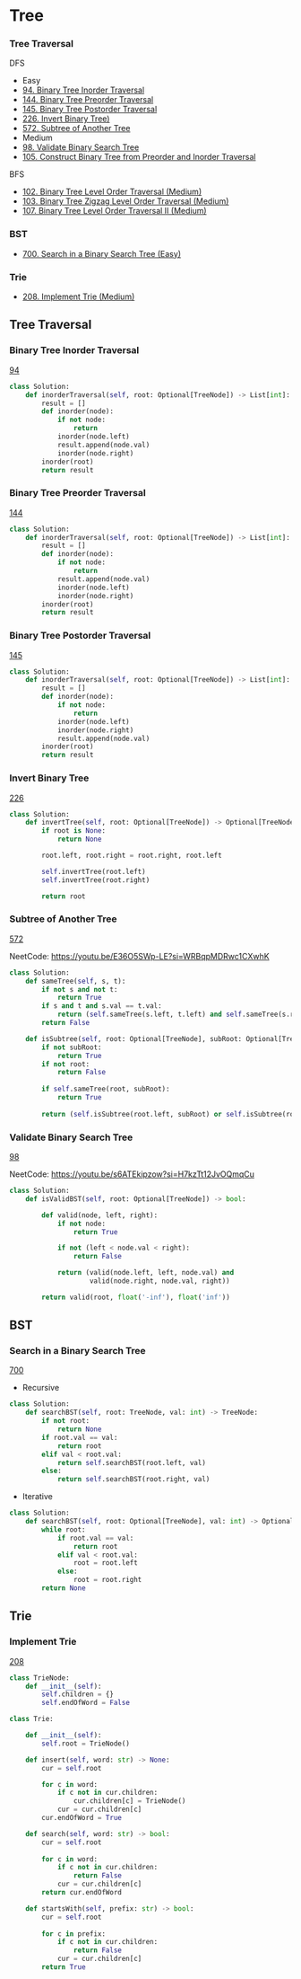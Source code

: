 # Tree

### Tree Traversal 
DFS
- Easy
- [94. Binary Tree Inorder Traversal](#Binary-Tree-Inorder-Traversal)
- [144. Binary Tree Preorder Traversal](#Binary-Tree-Preorder-Traversal)
- [145. Binary Tree Postorder Traversal](#Binary-Tree-Postorder-Traversal)
- [226. Invert Binary Tree)](#Invert-Binary-Tree)
- [572. Subtree of Another Tree](#Subtree-of-Another-Tree)
- Medium
- [98. Validate Binary Search Tree](#Validate-Binary-Search-Tree)
- [105. Construct Binary Tree from Preorder and Inorder Traversal](#Construct-Binary-Tree-from-Preorder-and-Inorder-Traversal) 

BFS
- [102. Binary Tree Level Order Traversal (Medium)](#Binary-Tree-Level-Order-Traversal)
- [103. Binary Tree Zigzag Level Order Traversal (Medium)](#Binary-Tree-Zigzag-Level-Order-Traversal)
- [107. Binary Tree Level Order Traversal II (Medium)](#Binary-Tree-Level-Order-Traversal-II)

### BST
- [700. Search in a Binary Search Tree (Easy)](#Search-in-a-Binary-Search-Tree)
  
### Trie
- [208. Implement Trie (Medium)](#Implement-Trie)
  
<!--Tree Traversal>
<!---------------------------------------------------------------------------------------------->
## Tree Traversal

### Binary Tree Inorder Traversal
[94](https://leetcode.com/problems/Binary-Tree-Inorder-Traversal/)
```python
class Solution:
    def inorderTraversal(self, root: Optional[TreeNode]) -> List[int]:
        result = []
        def inorder(node):
            if not node:
                return
            inorder(node.left)
            result.append(node.val)
            inorder(node.right)
        inorder(root)
        return result
```

### Binary Tree Preorder Traversal
[144](https://leetcode.com/problems/Binary-Tree-Preorder-Traversal/)
```python
class Solution:
    def inorderTraversal(self, root: Optional[TreeNode]) -> List[int]:
        result = []
        def inorder(node):
            if not node:
                return
            result.append(node.val)
            inorder(node.left)
            inorder(node.right)
        inorder(root)
        return result
```

### Binary Tree Postorder Traversal
[145](https://leetcode.com/problems/Binary-Tree-Postorder-Traversal/)
```python
class Solution:
    def inorderTraversal(self, root: Optional[TreeNode]) -> List[int]:
        result = []
        def inorder(node):
            if not node:
                return
            inorder(node.left)
            inorder(node.right)
            result.append(node.val)
        inorder(root)
        return result
```

### Invert Binary Tree
[226](https://leetcode.com/problems/Invert-Binary-Tree/)

```python
class Solution:
    def invertTree(self, root: Optional[TreeNode]) -> Optional[TreeNode]:
        if root is None:
            return None

        root.left, root.right = root.right, root.left

        self.invertTree(root.left)
        self.invertTree(root.right)

        return root
```

### Subtree of Another Tree
[572](https://leetcode.com/problems/Subtree-of-Another-Tree/)

NeetCode: https://youtu.be/E36O5SWp-LE?si=WRBqpMDRwc1CXwhK
```python
class Solution:
    def sameTree(self, s, t):
        if not s and not t:
            return True
        if s and t and s.val == t.val:
            return (self.sameTree(s.left, t.left) and self.sameTree(s.right, t.right))
        return False

    def isSubtree(self, root: Optional[TreeNode], subRoot: Optional[TreeNode]) -> bool:
        if not subRoot:
            return True
        if not root: 
            return False
        
        if self.sameTree(root, subRoot):
            return True
        
        return (self.isSubtree(root.left, subRoot) or self.isSubtree(root.right, subRoot))
```

### Validate Binary Search Tree
[98](https://leetcode.com/problems/Validate-Binary-Search-Tree/)

NeetCode: https://youtu.be/s6ATEkipzow?si=H7kzTt12JvOQmqCu
```python
class Solution:
    def isValidBST(self, root: Optional[TreeNode]) -> bool:

        def valid(node, left, right):
            if not node:
                return True

            if not (left < node.val < right):
                return False

            return (valid(node.left, left, node.val) and 
                    valid(node.right, node.val, right))

        return valid(root, float('-inf'), float('inf'))
```

<!--BST>
<!---------------------------------------------------------------------------------------------->
## BST

### Search in a Binary Search Tree
[700](https://leetcode.com/problems/Search-in-a-Binary-Search-Tree/)
- Recursive
```python
class Solution:
    def searchBST(self, root: TreeNode, val: int) -> TreeNode:
        if not root:
            return None
        if root.val == val:
            return root
        elif val < root.val:
            return self.searchBST(root.left, val)
        else:
            return self.searchBST(root.right, val)
```
- Iterative
```python
class Solution:
    def searchBST(self, root: Optional[TreeNode], val: int) -> Optional[TreeNode]:
        while root:
            if root.val == val:
                return root
            elif val < root.val:
                root = root.left
            else:
                root = root.right
        return None
```

<!--Trie>
<!---------------------------------------------------------------------------------------------->
## Trie

### Implement Trie 
[208](https://leetcode.com/problems/Implement-Trie-Prefix-Tree/)
```python
class TrieNode:
    def __init__(self):
        self.children = {}
        self.endOfWord = False

class Trie:

    def __init__(self):
        self.root = TrieNode()

    def insert(self, word: str) -> None:
        cur = self.root

        for c in word:
            if c not in cur.children:
                cur.children[c] = TrieNode()
            cur = cur.children[c]
        cur.endOfWord = True

    def search(self, word: str) -> bool:
        cur = self.root
        
        for c in word:
            if c not in cur.children:
                return False
            cur = cur.children[c]
        return cur.endOfWord

    def startsWith(self, prefix: str) -> bool:
        cur = self.root
        
        for c in prefix:
            if c not in cur.children:
                return False
            cur = cur.children[c]
        return True
```

